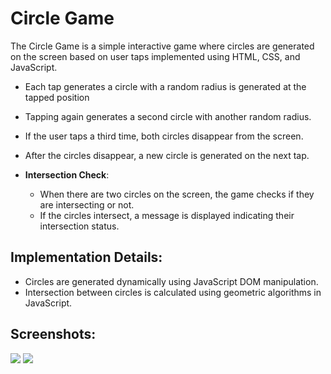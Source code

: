 # Circle Game

The Circle Game is a simple interactive game where circles are generated on the screen based on user taps implemented using HTML, CSS, and JavaScript.
   - Each tap generates a circle with a random radius is generated at the tapped position
   - Tapping again generates a second circle with another random radius.

   - If the user taps a third time, both circles disappear from the screen.
   - After the circles disappear, a new circle is generated on the next tap.

- **Intersection Check**:
   - When there are two circles on the screen, the game checks if they are intersecting or not.
   - If the circles intersect, a message is displayed indicating their intersection status.

## Implementation Details:
- Circles are generated dynamically using JavaScript DOM manipulation.
- Intersection between circles is calculated using geometric algorithms in JavaScript.

## Screenshots:
![](https://github.com/ubednama/mini-projects-js/assets/61332446/1443d5ee-809a-441d-a75f-9783fe1cd3c1)
![](https://github.com/ubednama/mini-projects-js/assets/61332446/3027984f-5c9d-47ac-83b6-53889671dac5)
